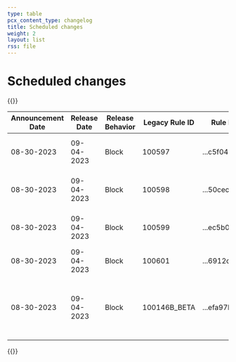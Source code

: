 ```yaml
---
type: table
pcx_content_type: changelog
title: Scheduled changes
weight: 2
layout: list
rss: file
---
```


# Scheduled changes

{{<table-wrap>}}
<table style="width: 100%">
  <thead>
    <tr>
      <th>Announcement Date</th>
      <th>Release Date</th>
      <th>Release Behavior</th>
      <th>Legacy Rule ID</th>
      <th>Rule ID</th>
      <th>Description</th>
      <th>Comments</th>
    </tr>
  </thead>
  <tbody>
    <tr>
      <td>08-30-2023</td>
      <td>09-04-2023</td>
      <td>Block</td>
      <td>100597</td>
      <td>...c5f041ac</td>
      <td>Information Disclosure - Path Normalization</td>
      <td>New Detection</td>
    </tr>
    <tr>
      <td>08-30-2023</td>
      <td>09-04-2023</td>
      <td>Block</td>
      <td>100598</td>
      <td>...50cec478</td>
      <td>Remote Code Execution - Common Bash Bypass</td>
      <td>New Detection</td>
    </tr>
    <tr>
      <td>08-30-2023</td>
      <td>09-04-2023</td>
      <td>Block</td>
      <td>100599</td>
      <td>...ec5b0d04</td>
      <td>Ivanti - Auth Bypass - CVE:CVE-2023-38035</td>
      <td>New Detection</td>
    </tr>
    <tr>
      <td>08-30-2023</td>
      <td>09-04-2023</td>
      <td>Block</td>
      <td>100601</td>
      <td>...6912c055</td>
      <td>Malware - Polymorphic Encoder</td>
      <td>New Detection</td>
    </tr>
    <tr>
      <td>08-30-2023</td>
      <td>09-04-2023</td>
      <td>Block</td>
      <td>100146B_BETA</td>
      <td>...efa97b0f</td>
      <td>Malware - Polymorphic Encoder</td>
      <td>This will replace 100146 in Legacy WAF and ...8242627b in new WAF</td>
    </tr>
  </tbody>
</table>
{{</table-wrap>}}
